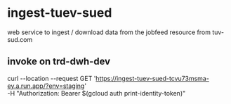 # ingest-tuev-sued
web service to ingest / download data from the jobfeed resource from tuv-sud.com

## invoke on trd-dwh-dev

curl --location --request GET 'https://ingest-tuev-sued-tcvu73msma-ey.a.run.app/?env=staging' \
-H "Authorization: Bearer $(gcloud auth print-identity-token)"